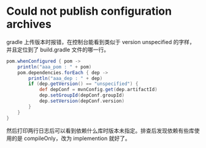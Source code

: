 # Could not publish configuration archives

gradle 上传版本时报错，在控制台能看到类似于 version unspecified 的字样，并且定位到了 build.gradle 文件的哪一行。

```groovy
pom.whenConfigured { pom ->
    println("aaa_pom : " + pom)
    pom.dependencies.forEach { dep ->
        println("aaa_dep : " + dep)
        if (dep.getVersion() == "unspecified") {
            def depConf = mvnConfig.get(dep.artifactId)
            dep.setGroupId(depConf.groupId)
            dep.setVersion(depConf.version)
        }
    }
}
```

然后打印两行日志后可以看到依赖什么库时版本未指定。排查后发现依赖有些库使用的是 compileOnly，改为 implemention 就好了。
